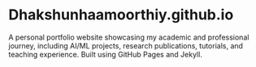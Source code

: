 # Dhakshunhaamoorthiy.github.io
A personal portfolio website showcasing my academic and professional journey, including AI/ML projects, research publications, tutorials, and teaching experience. Built using GitHub Pages and Jekyll.
